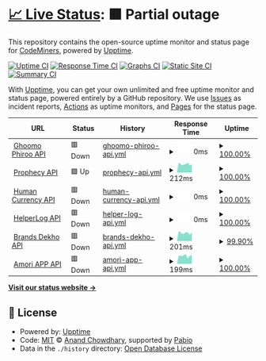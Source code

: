 # [📈 Live Status](https://demo.upptime.js.org): <!--live status--> **🟧 Partial outage**

This repository contains the open-source uptime monitor and status page for [CodeMiners](https://www.codeminer.co), powered by [Upptime](https://github.com/upptime/upptime).

[![Uptime CI](https://github.com/codeminer-co/upptime/workflows/Uptime%20CI/badge.svg)](https://github.com/codeminer-co/upptime/actions?query=workflow%3A%22Uptime+CI%22)
[![Response Time CI](https://github.com/codeminer-co/upptime/workflows/Response%20Time%20CI/badge.svg)](https://github.com/codeminer-co/upptime/actions?query=workflow%3A%22Response+Time+CI%22)
[![Graphs CI](https://github.com/codeminer-co/upptime/workflows/Graphs%20CI/badge.svg)](https://github.com/codeminer-co/upptime/actions?query=workflow%3A%22Graphs+CI%22)
[![Static Site CI](https://github.com/codeminer-co/upptime/workflows/Static%20Site%20CI/badge.svg)](https://github.com/codeminer-co/upptime/actions?query=workflow%3A%22Static+Site+CI%22)
[![Summary CI](https://github.com/codeminer-co/upptime/workflows/Summary%20CI/badge.svg)](https://github.com/codeminer-co/upptime/actions?query=workflow%3A%22Summary+CI%22)

With [Upptime](https://upptime.js.org), you can get your own unlimited and free uptime monitor and status page, powered entirely by a GitHub repository. We use [Issues](https://github.com/codeminer-co/upptime/issues) as incident reports, [Actions](https://github.com/codeminer-co/upptime/actions) as uptime monitors, and [Pages](https://demo.upptime.js.org) for the status page.

<!--start: status pages-->
<!-- This summary is generated by Upptime (https://github.com/upptime/upptime) -->
<!-- Do not edit this manually, your changes will be overwritten -->
<!-- prettier-ignore -->
| URL | Status | History | Response Time | Uptime |
| --- | ------ | ------- | ------------- | ------ |
| <img alt="" src="https://icons.duckduckgo.com/ip3/stg-api.ghoomophiroo.com.ico" height="13"> [Ghoomo Phiroo API](https://stg-api.ghoomophiroo.com/status) | 🟥 Down | [ghoomo-phiroo-api.yml](https://github.com/codeminer-co/upptime/commits/HEAD/history/ghoomo-phiroo-api.yml) | <details><summary><img alt="Response time graph" src="./graphs/ghoomo-phiroo-api/response-time-week.png" height="20"> 0ms</summary><br><a href="https://uptime.codeminer.co/history/ghoomo-phiroo-api"><img alt="Response time 1332" src="https://img.shields.io/endpoint?url=https%3A%2F%2Fraw.githubusercontent.com%2Fcodeminer-co%2Fupptime%2FHEAD%2Fapi%2Fghoomo-phiroo-api%2Fresponse-time.json"></a><br><a href="https://uptime.codeminer.co/history/ghoomo-phiroo-api"><img alt="24-hour response time 0" src="https://img.shields.io/endpoint?url=https%3A%2F%2Fraw.githubusercontent.com%2Fcodeminer-co%2Fupptime%2FHEAD%2Fapi%2Fghoomo-phiroo-api%2Fresponse-time-day.json"></a><br><a href="https://uptime.codeminer.co/history/ghoomo-phiroo-api"><img alt="7-day response time 0" src="https://img.shields.io/endpoint?url=https%3A%2F%2Fraw.githubusercontent.com%2Fcodeminer-co%2Fupptime%2FHEAD%2Fapi%2Fghoomo-phiroo-api%2Fresponse-time-week.json"></a><br><a href="https://uptime.codeminer.co/history/ghoomo-phiroo-api"><img alt="30-day response time 229" src="https://img.shields.io/endpoint?url=https%3A%2F%2Fraw.githubusercontent.com%2Fcodeminer-co%2Fupptime%2FHEAD%2Fapi%2Fghoomo-phiroo-api%2Fresponse-time-month.json"></a><br><a href="https://uptime.codeminer.co/history/ghoomo-phiroo-api"><img alt="1-year response time 1332" src="https://img.shields.io/endpoint?url=https%3A%2F%2Fraw.githubusercontent.com%2Fcodeminer-co%2Fupptime%2FHEAD%2Fapi%2Fghoomo-phiroo-api%2Fresponse-time-year.json"></a></details> | <details><summary><a href="https://uptime.codeminer.co/history/ghoomo-phiroo-api">100.00%</a></summary><a href="https://uptime.codeminer.co/history/ghoomo-phiroo-api"><img alt="All-time uptime 94.60%" src="https://img.shields.io/endpoint?url=https%3A%2F%2Fraw.githubusercontent.com%2Fcodeminer-co%2Fupptime%2FHEAD%2Fapi%2Fghoomo-phiroo-api%2Fuptime.json"></a><br><a href="https://uptime.codeminer.co/history/ghoomo-phiroo-api"><img alt="24-hour uptime 100.00%" src="https://img.shields.io/endpoint?url=https%3A%2F%2Fraw.githubusercontent.com%2Fcodeminer-co%2Fupptime%2FHEAD%2Fapi%2Fghoomo-phiroo-api%2Fuptime-day.json"></a><br><a href="https://uptime.codeminer.co/history/ghoomo-phiroo-api"><img alt="7-day uptime 100.00%" src="https://img.shields.io/endpoint?url=https%3A%2F%2Fraw.githubusercontent.com%2Fcodeminer-co%2Fupptime%2FHEAD%2Fapi%2Fghoomo-phiroo-api%2Fuptime-week.json"></a><br><a href="https://uptime.codeminer.co/history/ghoomo-phiroo-api"><img alt="30-day uptime 99.26%" src="https://img.shields.io/endpoint?url=https%3A%2F%2Fraw.githubusercontent.com%2Fcodeminer-co%2Fupptime%2FHEAD%2Fapi%2Fghoomo-phiroo-api%2Fuptime-month.json"></a><br><a href="https://uptime.codeminer.co/history/ghoomo-phiroo-api"><img alt="1-year uptime 94.60%" src="https://img.shields.io/endpoint?url=https%3A%2F%2Fraw.githubusercontent.com%2Fcodeminer-co%2Fupptime%2FHEAD%2Fapi%2Fghoomo-phiroo-api%2Fuptime-year.json"></a></details>
| <img alt="" src="https://icons.duckduckgo.com/ip3/codeminer.co.ico" height="13"> [Prophecy API](http://codeminer.co:3004/status) | 🟩 Up | [prophecy-api.yml](https://github.com/codeminer-co/upptime/commits/HEAD/history/prophecy-api.yml) | <details><summary><img alt="Response time graph" src="./graphs/prophecy-api/response-time-week.png" height="20"> 212ms</summary><br><a href="https://uptime.codeminer.co/history/prophecy-api"><img alt="Response time 932" src="https://img.shields.io/endpoint?url=https%3A%2F%2Fraw.githubusercontent.com%2Fcodeminer-co%2Fupptime%2FHEAD%2Fapi%2Fprophecy-api%2Fresponse-time.json"></a><br><a href="https://uptime.codeminer.co/history/prophecy-api"><img alt="24-hour response time 210" src="https://img.shields.io/endpoint?url=https%3A%2F%2Fraw.githubusercontent.com%2Fcodeminer-co%2Fupptime%2FHEAD%2Fapi%2Fprophecy-api%2Fresponse-time-day.json"></a><br><a href="https://uptime.codeminer.co/history/prophecy-api"><img alt="7-day response time 212" src="https://img.shields.io/endpoint?url=https%3A%2F%2Fraw.githubusercontent.com%2Fcodeminer-co%2Fupptime%2FHEAD%2Fapi%2Fprophecy-api%2Fresponse-time-week.json"></a><br><a href="https://uptime.codeminer.co/history/prophecy-api"><img alt="30-day response time 173" src="https://img.shields.io/endpoint?url=https%3A%2F%2Fraw.githubusercontent.com%2Fcodeminer-co%2Fupptime%2FHEAD%2Fapi%2Fprophecy-api%2Fresponse-time-month.json"></a><br><a href="https://uptime.codeminer.co/history/prophecy-api"><img alt="1-year response time 932" src="https://img.shields.io/endpoint?url=https%3A%2F%2Fraw.githubusercontent.com%2Fcodeminer-co%2Fupptime%2FHEAD%2Fapi%2Fprophecy-api%2Fresponse-time-year.json"></a></details> | <details><summary><a href="https://uptime.codeminer.co/history/prophecy-api">100.00%</a></summary><a href="https://uptime.codeminer.co/history/prophecy-api"><img alt="All-time uptime 91.99%" src="https://img.shields.io/endpoint?url=https%3A%2F%2Fraw.githubusercontent.com%2Fcodeminer-co%2Fupptime%2FHEAD%2Fapi%2Fprophecy-api%2Fuptime.json"></a><br><a href="https://uptime.codeminer.co/history/prophecy-api"><img alt="24-hour uptime 100.00%" src="https://img.shields.io/endpoint?url=https%3A%2F%2Fraw.githubusercontent.com%2Fcodeminer-co%2Fupptime%2FHEAD%2Fapi%2Fprophecy-api%2Fuptime-day.json"></a><br><a href="https://uptime.codeminer.co/history/prophecy-api"><img alt="7-day uptime 100.00%" src="https://img.shields.io/endpoint?url=https%3A%2F%2Fraw.githubusercontent.com%2Fcodeminer-co%2Fupptime%2FHEAD%2Fapi%2Fprophecy-api%2Fuptime-week.json"></a><br><a href="https://uptime.codeminer.co/history/prophecy-api"><img alt="30-day uptime 99.69%" src="https://img.shields.io/endpoint?url=https%3A%2F%2Fraw.githubusercontent.com%2Fcodeminer-co%2Fupptime%2FHEAD%2Fapi%2Fprophecy-api%2Fuptime-month.json"></a><br><a href="https://uptime.codeminer.co/history/prophecy-api"><img alt="1-year uptime 91.99%" src="https://img.shields.io/endpoint?url=https%3A%2F%2Fraw.githubusercontent.com%2Fcodeminer-co%2Fupptime%2FHEAD%2Fapi%2Fprophecy-api%2Fuptime-year.json"></a></details>
| <img alt="" src="https://icons.duckduckgo.com/ip3/codeminer.co.ico" height="13"> [Human Currency API](http://codeminer.co:3010/status) | 🟥 Down | [human-currency-api.yml](https://github.com/codeminer-co/upptime/commits/HEAD/history/human-currency-api.yml) | <details><summary><img alt="Response time graph" src="./graphs/human-currency-api/response-time-week.png" height="20"> 0ms</summary><br><a href="https://uptime.codeminer.co/history/human-currency-api"><img alt="Response time 194" src="https://img.shields.io/endpoint?url=https%3A%2F%2Fraw.githubusercontent.com%2Fcodeminer-co%2Fupptime%2FHEAD%2Fapi%2Fhuman-currency-api%2Fresponse-time.json"></a><br><a href="https://uptime.codeminer.co/history/human-currency-api"><img alt="24-hour response time 0" src="https://img.shields.io/endpoint?url=https%3A%2F%2Fraw.githubusercontent.com%2Fcodeminer-co%2Fupptime%2FHEAD%2Fapi%2Fhuman-currency-api%2Fresponse-time-day.json"></a><br><a href="https://uptime.codeminer.co/history/human-currency-api"><img alt="7-day response time 0" src="https://img.shields.io/endpoint?url=https%3A%2F%2Fraw.githubusercontent.com%2Fcodeminer-co%2Fupptime%2FHEAD%2Fapi%2Fhuman-currency-api%2Fresponse-time-week.json"></a><br><a href="https://uptime.codeminer.co/history/human-currency-api"><img alt="30-day response time 157" src="https://img.shields.io/endpoint?url=https%3A%2F%2Fraw.githubusercontent.com%2Fcodeminer-co%2Fupptime%2FHEAD%2Fapi%2Fhuman-currency-api%2Fresponse-time-month.json"></a><br><a href="https://uptime.codeminer.co/history/human-currency-api"><img alt="1-year response time 194" src="https://img.shields.io/endpoint?url=https%3A%2F%2Fraw.githubusercontent.com%2Fcodeminer-co%2Fupptime%2FHEAD%2Fapi%2Fhuman-currency-api%2Fresponse-time-year.json"></a></details> | <details><summary><a href="https://uptime.codeminer.co/history/human-currency-api">100.00%</a></summary><a href="https://uptime.codeminer.co/history/human-currency-api"><img alt="All-time uptime 76.77%" src="https://img.shields.io/endpoint?url=https%3A%2F%2Fraw.githubusercontent.com%2Fcodeminer-co%2Fupptime%2FHEAD%2Fapi%2Fhuman-currency-api%2Fuptime.json"></a><br><a href="https://uptime.codeminer.co/history/human-currency-api"><img alt="24-hour uptime 100.00%" src="https://img.shields.io/endpoint?url=https%3A%2F%2Fraw.githubusercontent.com%2Fcodeminer-co%2Fupptime%2FHEAD%2Fapi%2Fhuman-currency-api%2Fuptime-day.json"></a><br><a href="https://uptime.codeminer.co/history/human-currency-api"><img alt="7-day uptime 100.00%" src="https://img.shields.io/endpoint?url=https%3A%2F%2Fraw.githubusercontent.com%2Fcodeminer-co%2Fupptime%2FHEAD%2Fapi%2Fhuman-currency-api%2Fuptime-week.json"></a><br><a href="https://uptime.codeminer.co/history/human-currency-api"><img alt="30-day uptime 99.56%" src="https://img.shields.io/endpoint?url=https%3A%2F%2Fraw.githubusercontent.com%2Fcodeminer-co%2Fupptime%2FHEAD%2Fapi%2Fhuman-currency-api%2Fuptime-month.json"></a><br><a href="https://uptime.codeminer.co/history/human-currency-api"><img alt="1-year uptime 76.77%" src="https://img.shields.io/endpoint?url=https%3A%2F%2Fraw.githubusercontent.com%2Fcodeminer-co%2Fupptime%2FHEAD%2Fapi%2Fhuman-currency-api%2Fuptime-year.json"></a></details>
| <img alt="" src="https://icons.duckduckgo.com/ip3/helpoutweb.com.ico" height="13"> [HelperLog API](http://helpoutweb.com:3001/status) | 🟥 Down | [helper-log-api.yml](https://github.com/codeminer-co/upptime/commits/HEAD/history/helper-log-api.yml) | <details><summary><img alt="Response time graph" src="./graphs/helper-log-api/response-time-week.png" height="20"> 0ms</summary><br><a href="https://uptime.codeminer.co/history/helper-log-api"><img alt="Response time 218" src="https://img.shields.io/endpoint?url=https%3A%2F%2Fraw.githubusercontent.com%2Fcodeminer-co%2Fupptime%2FHEAD%2Fapi%2Fhelper-log-api%2Fresponse-time.json"></a><br><a href="https://uptime.codeminer.co/history/helper-log-api"><img alt="24-hour response time 0" src="https://img.shields.io/endpoint?url=https%3A%2F%2Fraw.githubusercontent.com%2Fcodeminer-co%2Fupptime%2FHEAD%2Fapi%2Fhelper-log-api%2Fresponse-time-day.json"></a><br><a href="https://uptime.codeminer.co/history/helper-log-api"><img alt="7-day response time 0" src="https://img.shields.io/endpoint?url=https%3A%2F%2Fraw.githubusercontent.com%2Fcodeminer-co%2Fupptime%2FHEAD%2Fapi%2Fhelper-log-api%2Fresponse-time-week.json"></a><br><a href="https://uptime.codeminer.co/history/helper-log-api"><img alt="30-day response time 209" src="https://img.shields.io/endpoint?url=https%3A%2F%2Fraw.githubusercontent.com%2Fcodeminer-co%2Fupptime%2FHEAD%2Fapi%2Fhelper-log-api%2Fresponse-time-month.json"></a><br><a href="https://uptime.codeminer.co/history/helper-log-api"><img alt="1-year response time 218" src="https://img.shields.io/endpoint?url=https%3A%2F%2Fraw.githubusercontent.com%2Fcodeminer-co%2Fupptime%2FHEAD%2Fapi%2Fhelper-log-api%2Fresponse-time-year.json"></a></details> | <details><summary><a href="https://uptime.codeminer.co/history/helper-log-api">100.00%</a></summary><a href="https://uptime.codeminer.co/history/helper-log-api"><img alt="All-time uptime 98.89%" src="https://img.shields.io/endpoint?url=https%3A%2F%2Fraw.githubusercontent.com%2Fcodeminer-co%2Fupptime%2FHEAD%2Fapi%2Fhelper-log-api%2Fuptime.json"></a><br><a href="https://uptime.codeminer.co/history/helper-log-api"><img alt="24-hour uptime 100.00%" src="https://img.shields.io/endpoint?url=https%3A%2F%2Fraw.githubusercontent.com%2Fcodeminer-co%2Fupptime%2FHEAD%2Fapi%2Fhelper-log-api%2Fuptime-day.json"></a><br><a href="https://uptime.codeminer.co/history/helper-log-api"><img alt="7-day uptime 100.00%" src="https://img.shields.io/endpoint?url=https%3A%2F%2Fraw.githubusercontent.com%2Fcodeminer-co%2Fupptime%2FHEAD%2Fapi%2Fhelper-log-api%2Fuptime-week.json"></a><br><a href="https://uptime.codeminer.co/history/helper-log-api"><img alt="30-day uptime 96.42%" src="https://img.shields.io/endpoint?url=https%3A%2F%2Fraw.githubusercontent.com%2Fcodeminer-co%2Fupptime%2FHEAD%2Fapi%2Fhelper-log-api%2Fuptime-month.json"></a><br><a href="https://uptime.codeminer.co/history/helper-log-api"><img alt="1-year uptime 98.89%" src="https://img.shields.io/endpoint?url=https%3A%2F%2Fraw.githubusercontent.com%2Fcodeminer-co%2Fupptime%2FHEAD%2Fapi%2Fhelper-log-api%2Fuptime-year.json"></a></details>
| <img alt="" src="https://icons.duckduckgo.com/ip3/codeminer.co.ico" height="13"> [Brands Dekho API](http://codeminer.co:3050/status) | 🟥 Down | [brands-dekho-api.yml](https://github.com/codeminer-co/upptime/commits/HEAD/history/brands-dekho-api.yml) | <details><summary><img alt="Response time graph" src="./graphs/brands-dekho-api/response-time-week.png" height="20"> 201ms</summary><br><a href="https://uptime.codeminer.co/history/brands-dekho-api"><img alt="Response time 158" src="https://img.shields.io/endpoint?url=https%3A%2F%2Fraw.githubusercontent.com%2Fcodeminer-co%2Fupptime%2FHEAD%2Fapi%2Fbrands-dekho-api%2Fresponse-time.json"></a><br><a href="https://uptime.codeminer.co/history/brands-dekho-api"><img alt="24-hour response time 208" src="https://img.shields.io/endpoint?url=https%3A%2F%2Fraw.githubusercontent.com%2Fcodeminer-co%2Fupptime%2FHEAD%2Fapi%2Fbrands-dekho-api%2Fresponse-time-day.json"></a><br><a href="https://uptime.codeminer.co/history/brands-dekho-api"><img alt="7-day response time 201" src="https://img.shields.io/endpoint?url=https%3A%2F%2Fraw.githubusercontent.com%2Fcodeminer-co%2Fupptime%2FHEAD%2Fapi%2Fbrands-dekho-api%2Fresponse-time-week.json"></a><br><a href="https://uptime.codeminer.co/history/brands-dekho-api"><img alt="30-day response time 137" src="https://img.shields.io/endpoint?url=https%3A%2F%2Fraw.githubusercontent.com%2Fcodeminer-co%2Fupptime%2FHEAD%2Fapi%2Fbrands-dekho-api%2Fresponse-time-month.json"></a><br><a href="https://uptime.codeminer.co/history/brands-dekho-api"><img alt="1-year response time 158" src="https://img.shields.io/endpoint?url=https%3A%2F%2Fraw.githubusercontent.com%2Fcodeminer-co%2Fupptime%2FHEAD%2Fapi%2Fbrands-dekho-api%2Fresponse-time-year.json"></a></details> | <details><summary><a href="https://uptime.codeminer.co/history/brands-dekho-api">99.90%</a></summary><a href="https://uptime.codeminer.co/history/brands-dekho-api"><img alt="All-time uptime 97.82%" src="https://img.shields.io/endpoint?url=https%3A%2F%2Fraw.githubusercontent.com%2Fcodeminer-co%2Fupptime%2FHEAD%2Fapi%2Fbrands-dekho-api%2Fuptime.json"></a><br><a href="https://uptime.codeminer.co/history/brands-dekho-api"><img alt="24-hour uptime 99.30%" src="https://img.shields.io/endpoint?url=https%3A%2F%2Fraw.githubusercontent.com%2Fcodeminer-co%2Fupptime%2FHEAD%2Fapi%2Fbrands-dekho-api%2Fuptime-day.json"></a><br><a href="https://uptime.codeminer.co/history/brands-dekho-api"><img alt="7-day uptime 99.90%" src="https://img.shields.io/endpoint?url=https%3A%2F%2Fraw.githubusercontent.com%2Fcodeminer-co%2Fupptime%2FHEAD%2Fapi%2Fbrands-dekho-api%2Fuptime-week.json"></a><br><a href="https://uptime.codeminer.co/history/brands-dekho-api"><img alt="30-day uptime 99.48%" src="https://img.shields.io/endpoint?url=https%3A%2F%2Fraw.githubusercontent.com%2Fcodeminer-co%2Fupptime%2FHEAD%2Fapi%2Fbrands-dekho-api%2Fuptime-month.json"></a><br><a href="https://uptime.codeminer.co/history/brands-dekho-api"><img alt="1-year uptime 97.82%" src="https://img.shields.io/endpoint?url=https%3A%2F%2Fraw.githubusercontent.com%2Fcodeminer-co%2Fupptime%2FHEAD%2Fapi%2Fbrands-dekho-api%2Fuptime-year.json"></a></details>
| <img alt="" src="https://icons.duckduckgo.com/ip3/codeminer.co.ico" height="13"> [Amori APP API](http://codeminer.co:3060/status) | 🟥 Down | [amori-app-api.yml](https://github.com/codeminer-co/upptime/commits/HEAD/history/amori-app-api.yml) | <details><summary><img alt="Response time graph" src="./graphs/amori-app-api/response-time-week.png" height="20"> 199ms</summary><br><a href="https://uptime.codeminer.co/history/amori-app-api"><img alt="Response time 137" src="https://img.shields.io/endpoint?url=https%3A%2F%2Fraw.githubusercontent.com%2Fcodeminer-co%2Fupptime%2FHEAD%2Fapi%2Famori-app-api%2Fresponse-time.json"></a><br><a href="https://uptime.codeminer.co/history/amori-app-api"><img alt="24-hour response time 217" src="https://img.shields.io/endpoint?url=https%3A%2F%2Fraw.githubusercontent.com%2Fcodeminer-co%2Fupptime%2FHEAD%2Fapi%2Famori-app-api%2Fresponse-time-day.json"></a><br><a href="https://uptime.codeminer.co/history/amori-app-api"><img alt="7-day response time 199" src="https://img.shields.io/endpoint?url=https%3A%2F%2Fraw.githubusercontent.com%2Fcodeminer-co%2Fupptime%2FHEAD%2Fapi%2Famori-app-api%2Fresponse-time-week.json"></a><br><a href="https://uptime.codeminer.co/history/amori-app-api"><img alt="30-day response time 122" src="https://img.shields.io/endpoint?url=https%3A%2F%2Fraw.githubusercontent.com%2Fcodeminer-co%2Fupptime%2FHEAD%2Fapi%2Famori-app-api%2Fresponse-time-month.json"></a><br><a href="https://uptime.codeminer.co/history/amori-app-api"><img alt="1-year response time 137" src="https://img.shields.io/endpoint?url=https%3A%2F%2Fraw.githubusercontent.com%2Fcodeminer-co%2Fupptime%2FHEAD%2Fapi%2Famori-app-api%2Fresponse-time-year.json"></a></details> | <details><summary><a href="https://uptime.codeminer.co/history/amori-app-api">100.00%</a></summary><a href="https://uptime.codeminer.co/history/amori-app-api"><img alt="All-time uptime 99.79%" src="https://img.shields.io/endpoint?url=https%3A%2F%2Fraw.githubusercontent.com%2Fcodeminer-co%2Fupptime%2FHEAD%2Fapi%2Famori-app-api%2Fuptime.json"></a><br><a href="https://uptime.codeminer.co/history/amori-app-api"><img alt="24-hour uptime 99.99%" src="https://img.shields.io/endpoint?url=https%3A%2F%2Fraw.githubusercontent.com%2Fcodeminer-co%2Fupptime%2FHEAD%2Fapi%2Famori-app-api%2Fuptime-day.json"></a><br><a href="https://uptime.codeminer.co/history/amori-app-api"><img alt="7-day uptime 100.00%" src="https://img.shields.io/endpoint?url=https%3A%2F%2Fraw.githubusercontent.com%2Fcodeminer-co%2Fupptime%2FHEAD%2Fapi%2Famori-app-api%2Fuptime-week.json"></a><br><a href="https://uptime.codeminer.co/history/amori-app-api"><img alt="30-day uptime 99.69%" src="https://img.shields.io/endpoint?url=https%3A%2F%2Fraw.githubusercontent.com%2Fcodeminer-co%2Fupptime%2FHEAD%2Fapi%2Famori-app-api%2Fuptime-month.json"></a><br><a href="https://uptime.codeminer.co/history/amori-app-api"><img alt="1-year uptime 99.79%" src="https://img.shields.io/endpoint?url=https%3A%2F%2Fraw.githubusercontent.com%2Fcodeminer-co%2Fupptime%2FHEAD%2Fapi%2Famori-app-api%2Fuptime-year.json"></a></details>

<!--end: status pages-->

[**Visit our status website →**](https://uptime.codeminer.co)

## 📄 License

- Powered by: [Upptime](https://github.com/upptime/upptime)
- Code: [MIT](./LICENSE) © [Anand Chowdhary](https://anandchowdhary.com), supported by [Pabio](https://pabio.com)
- Data in the `./history` directory: [Open Database License](https://opendatacommons.org/licenses/odbl/1-0/)
